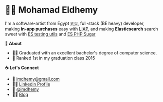 # 🦸🏻 Mohamad Eldhemy
I'm a software-artist from Egypt 🇪🇬, full-stack (BE heavy) developer, 
making **in-app purchases** easy with [LIAP](https://imdhemy.com/laravel-iap-docs/), 
and making **Elasticsearch** search sweet with [ES testing utils](https://github.com/imdhemy/es-testing-utils) 
and [ES PHP Sugar](https://github.com/imdhemy/elasticsearch-php-sugar)

**🥇 About**
- 🧑‍🎓 Graduated with an excellent bachelor's degree of computer science.
- 🚀 Ranked 1st in my graduation class 2015

**☕️ Let's Connect**
- 📧 <a href='mailto:imdhemy@gmail.com'>imdhemy@gmail.com</a>
- 🕴🏻 [Linkedin Profile](https://www.linkedin.com/in/imdhemy/)
- 🐤 [@imdhemy](https://twitter.com/imdhemy)
- ✍🏻 [Blog](https://imdhemy.com/)
